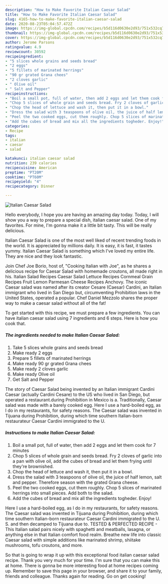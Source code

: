 ```yaml
---
description: "How to Make Favorite Italian Caesar Salad"
title: "How to Make Favorite Italian Caesar Salad"
slug: 4165-how-to-make-favorite-italian-caesar-salad
date: 2020-08-23T05:04:57.472Z
image: https://img-global.cpcdn.com/recipes/b5d116d0630e2d93/751x532cq70/italian-caesar-salad-recipe-main-photo.jpg
thumbnail: https://img-global.cpcdn.com/recipes/b5d116d0630e2d93/751x532cq70/italian-caesar-salad-recipe-main-photo.jpg
cover: https://img-global.cpcdn.com/recipes/b5d116d0630e2d93/751x532cq70/italian-caesar-salad-recipe-main-photo.jpg
author: Jerome Parsons
ratingvalue: 4.9
reviewcount: 30592
recipeingredient:
- "5 slices whole grains and seeds bread"
- "2 eggs"
- "5 fillets of marinated herrings"
- "90 gr grated Grana chees"
- "2 cloves garlic"
- " Olive oil"
- " Salt and Pepper"
recipeinstructions:
- "Boil a small pot, full of water, then add 2 eggs and let them cook for 7 minutes"
- "Chop 5 slices of whole grain and seeds bread. Fry 2 cloves of garlic into a pan with olive oil, add the cubes of bread and let them frying until they&#39;re brownished."
- "Chop the head of lettuce and wash it, then put it in a bowl."
- "Dress the salad with 3 teaspoons of olive oil, the juice of half lemon, salt and pepper. Therefore season with the grated Grana cheese."
- "Peel the two cooked eggs, cut them roughly. Chop 5 slices of marinated herrings into small pieces. Add both to the salad."
- "Add the cubes of bread and mix all the ingredients togheder. Enjoy!"
categories:
- Recipe
tags:
- italian
- caesar
- salad

katakunci: italian caesar salad 
nutrition: 239 calories
recipecuisine: American
preptime: "PT20M"
cooktime: "PT60M"
recipeyield: "4"
recipecategory: Dinner

---
```



![Italian Caesar Salad](https://img-global.cpcdn.com/recipes/b5d116d0630e2d93/751x532cq70/italian-caesar-salad-recipe-main-photo.jpg)

Hello everybody, I hope you are having an amazing day today. Today, I will show you a way to prepare a special dish, italian caesar salad. One of my favorites. For mine, I'm gonna make it a little bit tasty. This will be really delicious.

Italian Caesar Salad is one of the most well liked of recent trending foods in the world. It is appreciated by millions daily. It is easy, it is fast, it tastes yummy. Italian Caesar Salad is something which I've loved my entire life. They are nice and they look fantastic.

Join Chef Joe Borio, host of, &#34;Cooking Italian with Joe&#34;, as he shares a delicious recipe for Caesar Salad with homemade croutons, all made right in his. Italian Salad Recipes Caesar Salad Lettuce Recipes Cornmeal Grain Recipes Fruit Lemon Parmesan Cheese Recipes Anchovy. The iconic Caesar salad was named after its creator Cesare (Caesar) Cardini, an Italian immigrant who lived in San Diego but, circumventing Prohibition laws in the United States, operated a popular. Chef Daniel Mezzolo shares the proper way to make a caesar salad without all of the fat!


To get started with this recipe, we must prepare a few ingredients. You can have italian caesar salad using 7 ingredients and 6 steps. Here is how you cook that.

<!--inarticleads1-->

##### The ingredients needed to make Italian Caesar Salad:

1. Take 5 slices whole grains and seeds bread
1. Make ready 2 eggs
1. Prepare 5 fillets of marinated herrings
1. Make ready 90 gr grated Grana chees
1. Make ready 2 cloves garlic
1. Make ready  Olive oil
1. Get  Salt and Pepper


The story of Caesar Salad being invented by an Italian immigrant Cardini Caesar (actually Cardini Cesare) to the US who lived in San Diego, but operated a restaurant.during Prohibition in Mexico is a. Traditionally, Caesar salad was made with a barely cooked egg. Here I use a hard-boiled egg, as I do in my restaurants, for safety reasons. The Caesar salad was invented in Tijuana during Prohibition, during which time southern Italian-born restaurateur Caesar Cardini immigrated to the U. 

<!--inarticleads2-->

##### Instructions to make Italian Caesar Salad:

1. Boil a small pot, full of water, then add 2 eggs and let them cook for 7 minutes
1. Chop 5 slices of whole grain and seeds bread. Fry 2 cloves of garlic into a pan with olive oil, add the cubes of bread and let them frying until they&#39;re brownished.
1. Chop the head of lettuce and wash it, then put it in a bowl.
1. Dress the salad with 3 teaspoons of olive oil, the juice of half lemon, salt and pepper. Therefore season with the grated Grana cheese.
1. Peel the two cooked eggs, cut them roughly. Chop 5 slices of marinated herrings into small pieces. Add both to the salad.
1. Add the cubes of bread and mix all the ingredients togheder. Enjoy!


Here I use a hard-boiled egg, as I do in my restaurants, for safety reasons. The Caesar salad was invented in Tijuana during Prohibition, during which time southern Italian-born restaurateur Caesar Cardini immigrated to the U. S. and then decamped to Tijuana due to. TESTED &amp; PERFECTED RECIPE - This Italian salad pairs nicely with spaghetti and meatballs, lasagna, or anything else in that Italian comfort food realm. Breathe new life into classic Caesar salad with simple additions like marinated shrimp, shiitake mushrooms, tofu croutons, and more. 

So that is going to wrap it up with this exceptional food italian caesar salad recipe. Thank you very much for your time. I'm sure that you can make this at home. There is gonna be more interesting food at home recipes coming up. Remember to save this page in your browser, and share it to your family, friends and colleague. Thanks again for reading. Go on get cooking!
